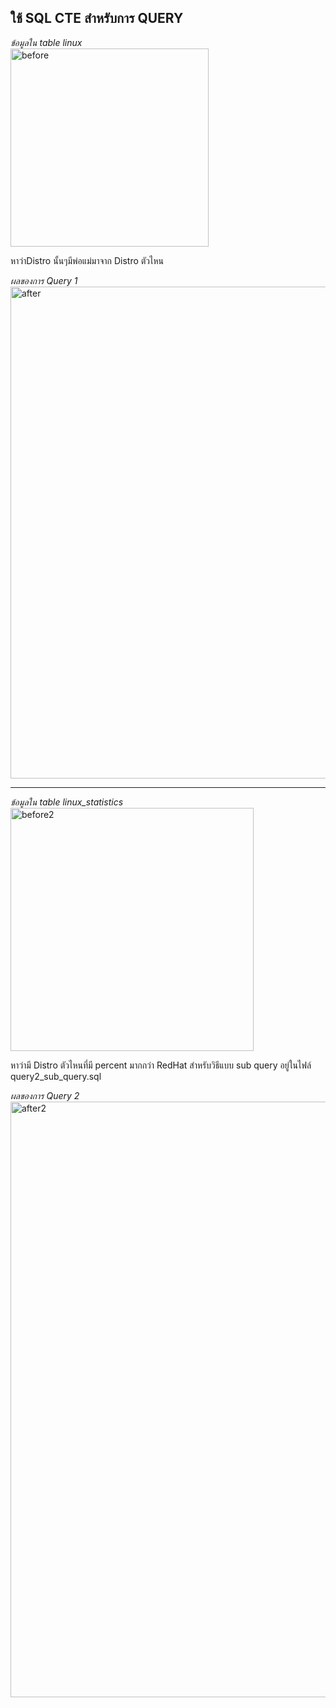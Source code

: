 ใช้ SQL CTE สำหรับการ QUERY
---
<em>ข้อมูลใน table linux</em>
<br/>
<img width="317" alt="before" src="https://user-images.githubusercontent.com/115057360/198280753-e370862c-0c3e-4e81-82af-d9311584754a.PNG">

หาว่าDistro นั้นๆมีพ่อแม่มาจาก Distro ตัวไหน

<em>ผลของการ Query 1</em>
<br/>
<img width="787" alt="after" src="https://user-images.githubusercontent.com/115057360/198281036-236e9dd8-0e01-40f8-bc88-390c2214cdc8.PNG">
<br/>
___

<em>ข้อมูลใน table linux_statistics</em>
<br/>
<img width="389" alt="before2" src="https://user-images.githubusercontent.com/115057360/198282760-96d4ed23-b663-44f2-84d9-4c91408ecea2.PNG">

หาว่ามี Distro ตัวไหนที่มี  percent มากกว่า RedHat สำหรับวิธีแบบ sub query อยู่ในไฟล์ query2_sub_query.sql

<em>ผลของการ Query 2</em>
<br/>
<img width="953" alt="after2" src="https://user-images.githubusercontent.com/115057360/198283449-43740f25-0b28-45f6-bc47-0adea8ce643e.PNG">

